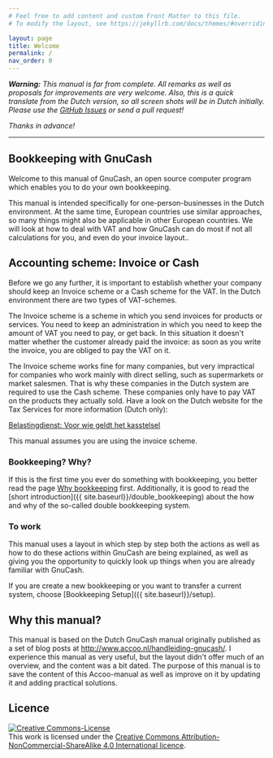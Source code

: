 ```yaml
---
# Feel free to add content and custom Front Matter to this file.
# To modify the layout, see https://jekyllrb.com/docs/themes/#overriding-theme-defaults

layout: page
title: Welcome
permalink: /
nav_order: 0
---
```


_**Warning:** This manual is far from complete. All remarks as well as proposals for improvements are very welcome._
_Also, this is a quick translate from the Dutch version, so all screen shots will be in Dutch initially._
_Please use the [GitHub Issues](https://github.com/mauritslamers/bookkeeping-with-gnucash/issues) or send a pull request!_

_Thanks in advance!_

<hr>

## Bookkeeping with GnuCash

Welcome to this manual of GnuCash, an open source computer program which enables you to do your own bookkeeping.

This manual is intended specifically for one-person-businesses in the Dutch environment. At the same time, European countries use similar 
approaches, so many things might also be applicable in other European countries. We will look at how to deal with VAT and how GnuCash can do most if not
all calculations for you, and even do your invoice layout..

## Accounting scheme: Invoice or Cash
Before we go any further, it is important to establish whether your company should keep an Invoice scheme or a Cash scheme for the VAT.
In the Dutch environment there are two types of VAT-schemes.

The Invoice scheme is a scheme in which you send invoices for products or services. You need to keep an administration in which you need to keep the amount of VAT you need to pay, or get back. In this situation it doesn't matter whether the customer already paid the invoice: as soon as you write the invoice, you are obliged to pay the VAT on it.

The Invoice scheme works fine for many companies, but very impractical for companies who work mainly with direct selling, such as supermarkets or market salesmen. That is why these companies in the Dutch system are required to use the Cash scheme. These companies only have to pay VAT on the products they actually sold. Have a look on the Dutch website for the Tax Services for more information (Dutch only):

[Belastingdienst: Voor wie geldt het kasstelsel](https://www.belastingdienst.nl/wps/wcm/connect/bldcontentnl/belastingdienst/zakelijk/btw/btw_aangifte_doen_en_betalen/bereken_het_bedrag/hoe_berekent_u_het_btw_bedrag/kasstelsel/voor_wie_geldt_het_kasstelsel)

This manual assumes you are using the invoice scheme.

### Bookkeeping? Why?

If this is the first time you ever do something with bookkeeping, you better read the page [Why bookkeeping]({{site.baseurl}}/why_bookkeeping) first.
Additionally, it is good to read the [short introduction]({{ site.baseurl}}/double_bookkeeping) about the how and why of the so-called double bookkeeping system.

### To work
This manual uses a layout in which step by step both the actions as well as how to do these actions within GnuCash are being explained, as well as
giving you the opportunity to quickly look up things when you are already familiar with GnuCash.

If you are create a new bookkeeping or you want to transfer a current system, choose [Bookkeeping Setup]({{ site.baseurl}}/setup).

## Why this manual?

This manual is based on the Dutch GnuCash manual originally published as a set of blog posts at http://www.accoo.nl/handleiding-gnucash/.
I experience this manual as very useful, but the layout didn't offer much of an overview, and the content was a bit dated.
The purpose of this manual is to save the content of this Accoo-manual as well as improve on it by updating it and adding practical solutions.


## Licence
<a rel="license" href="http://creativecommons.org/licenses/by-nc-sa/4.0/"><img alt="Creative Commons-License" style="border-width:0" src="https://i.creativecommons.org/l/by-nc-sa/4.0/88x31.png" /></a><br />This work is licensed under the <a rel="license" href="http://creativecommons.org/licenses/by-nc-sa/4.0/">Creative Commons Attribution-NonCommercial-ShareAlike 4.0 International licence</a>.


<!-- Lees hier over veelvoorkomende handelingen. -->
<!-- [See configuration options]({{ site.baseurl }}{% link pages/test.md %}) -->